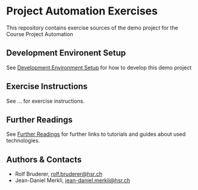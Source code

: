 # Project Automation Exercises

This repository contains exercise sources of the demo project for the Course Project Automation

## Development Environent Setup 

See [Development Environment Setup](docs/SETUP.md) for how to develop this demo project

## Exercise Instructions

See ... for exercise instructions.

## Further Readings

See [Further Readings](./docs/Readings.md) for further links to tutorials and guides about used technologies.

## Authors & Contacts

* Rolf Bruderer, rolf.bruderer@hsr.ch
* Jean-Daniel Merkli, jean-daniel.merkli@hsr.ch
